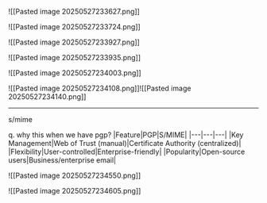 ![[Pasted image 20250527233627.png]]


![[Pasted image 20250527233724.png]]

![[Pasted image 20250527233927.png]]



![[Pasted image 20250527233935.png]]

![[Pasted image 20250527234003.png]]

![[Pasted image 20250527234108.png]]![[Pasted image 20250527234140.png]]

---


s/mime

q. why this when we have pgp?
|Feature|PGP|S/MIME|
|---|---|---|
|Key Management|Web of Trust (manual)|Certificate Authority (centralized)|
|Flexibility|User-controlled|Enterprise-friendly|
|Popularity|Open-source users|Business/enterprise email|


![[Pasted image 20250527234550.png]]


![[Pasted image 20250527234605.png]]
